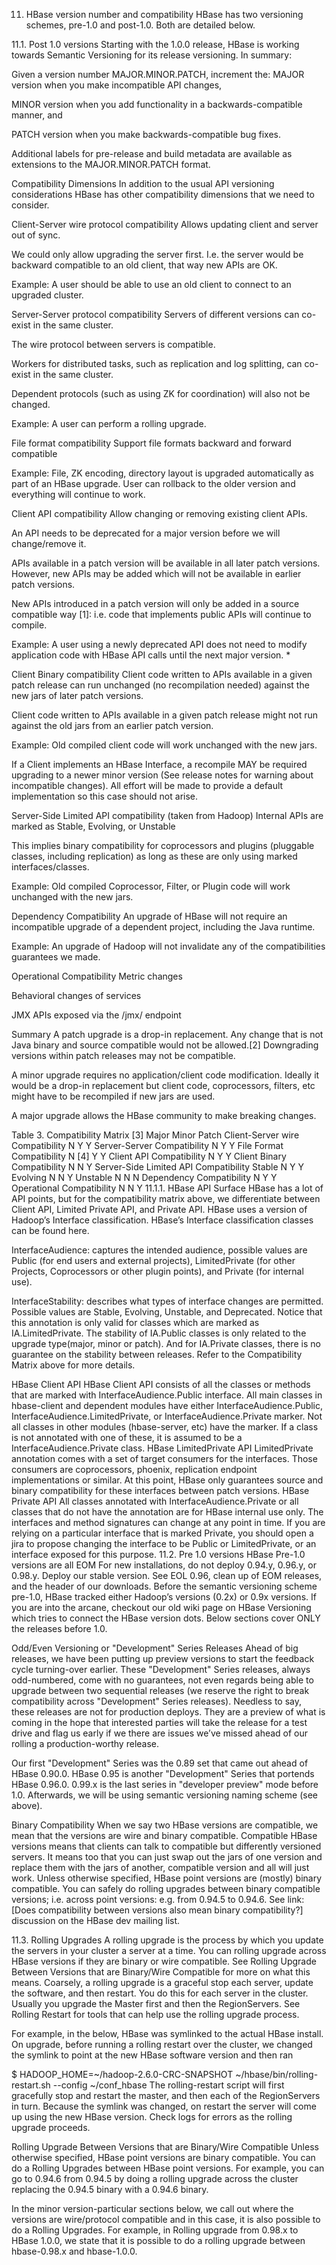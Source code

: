 11. HBase version number and compatibility
HBase has two versioning schemes, pre-1.0 and post-1.0. Both are detailed below.

11.1. Post 1.0 versions
Starting with the 1.0.0 release, HBase is working towards Semantic Versioning for its release versioning. In summary:

Given a version number MAJOR.MINOR.PATCH, increment the:
MAJOR version when you make incompatible API changes,

MINOR version when you add functionality in a backwards-compatible manner, and

PATCH version when you make backwards-compatible bug fixes.

Additional labels for pre-release and build metadata are available as extensions to the MAJOR.MINOR.PATCH format.

Compatibility Dimensions
In addition to the usual API versioning considerations HBase has other compatibility dimensions that we need to consider.

Client-Server wire protocol compatibility
Allows updating client and server out of sync.

We could only allow upgrading the server first. I.e. the server would be backward compatible to an old client, that way new APIs are OK.

Example: A user should be able to use an old client to connect to an upgraded cluster.

Server-Server protocol compatibility
Servers of different versions can co-exist in the same cluster.

The wire protocol between servers is compatible.

Workers for distributed tasks, such as replication and log splitting, can co-exist in the same cluster.

Dependent protocols (such as using ZK for coordination) will also not be changed.

Example: A user can perform a rolling upgrade.

File format compatibility
Support file formats backward and forward compatible

Example: File, ZK encoding, directory layout is upgraded automatically as part of an HBase upgrade. User can rollback to the older version and everything will continue to work.

Client API compatibility
Allow changing or removing existing client APIs.

An API needs to be deprecated for a major version before we will change/remove it.

APIs available in a patch version will be available in all later patch versions. However, new APIs may be added which will not be available in earlier patch versions.

New APIs introduced in a patch version will only be added in a source compatible way [1]: i.e. code that implements public APIs will continue to compile.

Example: A user using a newly deprecated API does not need to modify application code with HBase API calls until the next major version. *

Client Binary compatibility
Client code written to APIs available in a given patch release can run unchanged (no recompilation needed) against the new jars of later patch versions.

Client code written to APIs available in a given patch release might not run against the old jars from an earlier patch version.

Example: Old compiled client code will work unchanged with the new jars.

If a Client implements an HBase Interface, a recompile MAY be required upgrading to a newer minor version (See release notes for warning about incompatible changes). All effort will be made to provide a default implementation so this case should not arise.

Server-Side Limited API compatibility (taken from Hadoop)
Internal APIs are marked as Stable, Evolving, or Unstable

This implies binary compatibility for coprocessors and plugins (pluggable classes, including replication) as long as these are only using marked interfaces/classes.

Example: Old compiled Coprocessor, Filter, or Plugin code will work unchanged with the new jars.

Dependency Compatibility
An upgrade of HBase will not require an incompatible upgrade of a dependent project, including the Java runtime.

Example: An upgrade of Hadoop will not invalidate any of the compatibilities guarantees we made.

Operational Compatibility
Metric changes

Behavioral changes of services

JMX APIs exposed via the /jmx/ endpoint

Summary
A patch upgrade is a drop-in replacement. Any change that is not Java binary and source compatible would not be allowed.[2] Downgrading versions within patch releases may not be compatible.

A minor upgrade requires no application/client code modification. Ideally it would be a drop-in replacement but client code, coprocessors, filters, etc might have to be recompiled if new jars are used.

A major upgrade allows the HBase community to make breaking changes.

Table 3. Compatibility Matrix [3]
Major
Minor
Patch
Client-Server wire Compatibility
N
Y
Y
Server-Server Compatibility
N
Y
Y
File Format Compatibility
N [4]
Y
Y
Client API Compatibility
N
Y
Y
Client Binary Compatibility
N
N
Y
Server-Side Limited API Compatibility
Stable
N
Y
Y
Evolving
N
N
Y
Unstable
N
N
N
Dependency Compatibility
N
Y
Y
Operational Compatibility
N
N
Y
11.1.1. HBase API Surface
HBase has a lot of API points, but for the compatibility matrix above, we differentiate between Client API, Limited Private API, and Private API. HBase uses a version of Hadoop’s Interface classification. HBase’s Interface classification classes can be found here.

InterfaceAudience: captures the intended audience, possible values are Public (for end users and external projects), LimitedPrivate (for other Projects, Coprocessors or other plugin points), and Private (for internal use).

InterfaceStability: describes what types of interface changes are permitted. Possible values are Stable, Evolving, Unstable, and Deprecated. Notice that this annotation is only valid for classes which are marked as IA.LimitedPrivate. The stability of IA.Public classes is only related to the upgrade type(major, minor or patch). And for IA.Private classes, there is no guarantee on the stability between releases. Refer to the Compatibility Matrix above for more details.

HBase Client API
HBase Client API consists of all the classes or methods that are marked with InterfaceAudience.Public interface. All main classes in hbase-client and dependent modules have either InterfaceAudience.Public, InterfaceAudience.LimitedPrivate, or InterfaceAudience.Private marker. Not all classes in other modules (hbase-server, etc) have the marker. If a class is not annotated with one of these, it is assumed to be a InterfaceAudience.Private class.
HBase LimitedPrivate API
LimitedPrivate annotation comes with a set of target consumers for the interfaces. Those consumers are coprocessors, phoenix, replication endpoint implementations or similar. At this point, HBase only guarantees source and binary compatibility for these interfaces between patch versions.
HBase Private API
All classes annotated with InterfaceAudience.Private or all classes that do not have the annotation are for HBase internal use only. The interfaces and method signatures can change at any point in time. If you are relying on a particular interface that is marked Private, you should open a jira to propose changing the interface to be Public or LimitedPrivate, or an interface exposed for this purpose.
11.2. Pre 1.0 versions
HBase Pre-1.0 versions are all EOM
For new installations, do not deploy 0.94.y, 0.96.y, or 0.98.y. Deploy our stable version. See EOL 0.96, clean up of EOM releases, and the header of our downloads.
Before the semantic versioning scheme pre-1.0, HBase tracked either Hadoop’s versions (0.2x) or 0.9x versions. If you are into the arcane, checkout our old wiki page on HBase Versioning which tries to connect the HBase version dots. Below sections cover ONLY the releases before 1.0.

Odd/Even Versioning or "Development" Series Releases
Ahead of big releases, we have been putting up preview versions to start the feedback cycle turning-over earlier. These "Development" Series releases, always odd-numbered, come with no guarantees, not even regards being able to upgrade between two sequential releases (we reserve the right to break compatibility across "Development" Series releases). Needless to say, these releases are not for production deploys. They are a preview of what is coming in the hope that interested parties will take the release for a test drive and flag us early if we there are issues we’ve missed ahead of our rolling a production-worthy release.

Our first "Development" Series was the 0.89 set that came out ahead of HBase 0.90.0. HBase 0.95 is another "Development" Series that portends HBase 0.96.0. 0.99.x is the last series in "developer preview" mode before 1.0. Afterwards, we will be using semantic versioning naming scheme (see above).

Binary Compatibility
When we say two HBase versions are compatible, we mean that the versions are wire and binary compatible. Compatible HBase versions means that clients can talk to compatible but differently versioned servers. It means too that you can just swap out the jars of one version and replace them with the jars of another, compatible version and all will just work. Unless otherwise specified, HBase point versions are (mostly) binary compatible. You can safely do rolling upgrades between binary compatible versions; i.e. across point versions: e.g. from 0.94.5 to 0.94.6. See link:[Does compatibility between versions also mean binary compatibility?] discussion on the HBase dev mailing list.

11.3. Rolling Upgrades
A rolling upgrade is the process by which you update the servers in your cluster a server at a time. You can rolling upgrade across HBase versions if they are binary or wire compatible. See Rolling Upgrade Between Versions that are Binary/Wire Compatible for more on what this means. Coarsely, a rolling upgrade is a graceful stop each server, update the software, and then restart. You do this for each server in the cluster. Usually you upgrade the Master first and then the RegionServers. See Rolling Restart for tools that can help use the rolling upgrade process.

For example, in the below, HBase was symlinked to the actual HBase install. On upgrade, before running a rolling restart over the cluster, we changed the symlink to point at the new HBase software version and then ran

$ HADOOP_HOME=~/hadoop-2.6.0-CRC-SNAPSHOT ~/hbase/bin/rolling-restart.sh --config ~/conf_hbase
The rolling-restart script will first gracefully stop and restart the master, and then each of the RegionServers in turn. Because the symlink was changed, on restart the server will come up using the new HBase version. Check logs for errors as the rolling upgrade proceeds.

Rolling Upgrade Between Versions that are Binary/Wire Compatible
Unless otherwise specified, HBase point versions are binary compatible. You can do a Rolling Upgrades between HBase point versions. For example, you can go to 0.94.6 from 0.94.5 by doing a rolling upgrade across the cluster replacing the 0.94.5 binary with a 0.94.6 binary.

In the minor version-particular sections below, we call out where the versions are wire/protocol compatible and in this case, it is also possible to do a Rolling Upgrades. For example, in Rolling upgrade from 0.98.x to HBase 1.0.0, we state that it is possible to do a rolling upgrade between hbase-0.98.x and hbase-1.0.0.